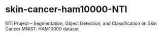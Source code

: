 # skin-cancer-ham10000-NTI
NTI Project – Segmentation, Object Detection, and Classification on Skin Cancer MNIST: HAM10000 dataset
